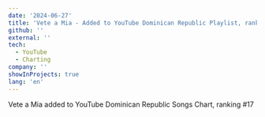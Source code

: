 ```yaml
---
date: '2024-06-27'
title: 'Vete a Mia - Added to YouTube Dominican Republic Playlist, ranking #17'
github: ''
external: ''
tech:
  - YouTube
  - Charting
company: ''
showInProjects: true
lang: 'en'
---
```


Vete a Mia added to YouTube Dominican Republic Songs Chart, ranking #17